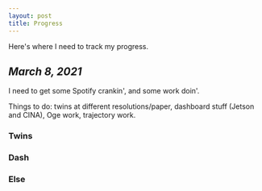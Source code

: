 ```yaml
---
layout: post
title: Progress
---
```


Here's where I need to track my progress.

## *March 8, 2021*

I need to get some Spotify crankin', and some work doin'.

Things to do: twins at different resolutions/paper, dashboard stuff (Jetson and CINA), Oge work, trajectory work.

### Twins

### Dash

### Else
